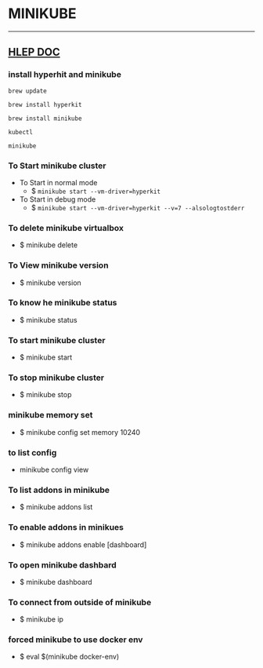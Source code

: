 

# MINIKUBE 

---

## [HLEP DOC](https://minikube.sigs.k8s.io/docs/start/)


### install hyperhit and minikube
`brew update`

`brew install hyperkit`

`brew install minikube`

`kubectl`

`minikube`



### To Start minikube cluster 
* To Start in normal mode 
	* $ `minikube start --vm-driver=hyperkit`
* To Start in debug mode 
	* $ `minikube start --vm-driver=hyperkit --v=7 --alsologtostderr`

### To delete minikube virtualbox 
* $ minikube delete

### To View minikube version 
* $ minikube version

### To know he minikube status 
* $ minikube status



### To start minikube cluster
* $ minikube start

### To stop minikube cluster 
* $ minikube stop


### minikube memory set 
* $ minikube config set memory 10240

### to list config 
*  minikube config view

### To list addons in minikube 
* $ minikube addons list

### To enable addons in minikues
* $ minikube addons enable [dashboard]


### To open minikube dashbard 
* $ minikube dashboard

### To connect from outside of minikube 
* $ minikube ip

### forced minikube to use docker env 
* $ eval $(minikube docker-env)







